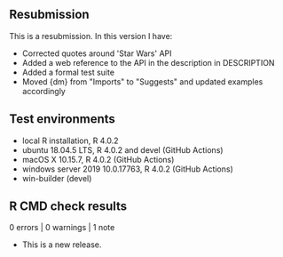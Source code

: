 ## Resubmission
This is a resubmission. In this version I have:

* Corrected quotes around 'Star Wars' API
* Added a web reference to the API in the description in DESCRIPTION
* Added a formal test suite
* Moved {dm} from "Imports" to "Suggests" and updated examples accordingly

## Test environments
* local R installation, R 4.0.2
* ubuntu 18.04.5 LTS, R 4.0.2 and devel (GitHub Actions)
* macOS X 10.15.7, R 4.0.2 (GitHub Actions)
* windows server 2019 10.0.17763, R 4.0.2 (GitHub Actions)
* win-builder (devel)

## R CMD check results

0 errors | 0 warnings | 1 note

* This is a new release.
